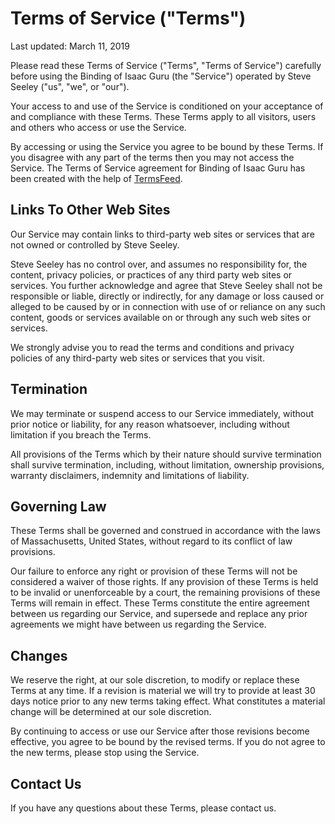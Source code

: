 Terms of Service ("Terms")  
==========================

Last updated: March 11, 2019

Please read these Terms of Service ("Terms", "Terms of Service") carefully
before using the Binding of Isaac Guru (the "Service") operated
by Steve Seeley ("us", "we", or "our").

Your access to and use of the Service is conditioned on your acceptance of and
compliance with these Terms. These Terms apply to all visitors, users and
others who access or use the Service.

By accessing or using the Service you agree to be bound by these Terms. If you
disagree with any part of the terms then you may not access the Service. The
Terms of Service agreement for Binding of Isaac Guru has been created with the
help of [TermsFeed](https://termsfeed.com/).

Links To Other Web Sites  
------------------------

Our Service may contain links to third-party web sites or services that are
not owned or controlled by Steve Seeley.

Steve Seeley has no control over, and assumes no responsibility for,
the content, privacy policies, or practices of any third party web sites or
services. You further acknowledge and agree that Steve Seeley shall
not be responsible or liable, directly or indirectly, for any damage or loss
caused or alleged to be caused by or in connection with use of or reliance on
any such content, goods or services available on or through any such web sites
or services.

We strongly advise you to read the terms and conditions and privacy policies
of any third-party web sites or services that you visit.

Termination  
-----------

We may terminate or suspend access to our Service immediately, without prior
notice or liability, for any reason whatsoever, including without limitation
if you breach the Terms.

All provisions of the Terms which by their nature should survive termination
shall survive termination, including, without limitation, ownership
provisions, warranty disclaimers, indemnity and limitations of liability.

Governing Law  
-------------

These Terms shall be governed and construed in accordance with the laws of
Massachusetts, United States, without regard to its conflict of law
provisions.

Our failure to enforce any right or provision of these Terms will not be
considered a waiver of those rights. If any provision of these Terms is held
to be invalid or unenforceable by a court, the remaining provisions of these
Terms will remain in effect. These Terms constitute the entire agreement
between us regarding our Service, and supersede and replace any prior
agreements we might have between us regarding the Service.

Changes  
-------

We reserve the right, at our sole discretion, to modify or replace these Terms
at any time. If a revision is material we will try to provide at least 30 days
notice prior to any new terms taking effect. What constitutes a material
change will be determined at our sole discretion.

By continuing to access or use our Service after those revisions become
effective, you agree to be bound by the revised terms. If you do not agree to
the new terms, please stop using the Service.

Contact Us  
----------

If you have any questions about these Terms, please contact us.

